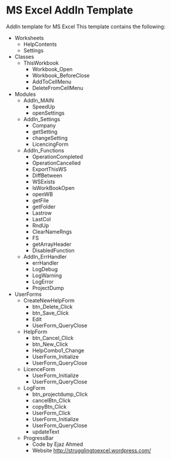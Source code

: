 # MS Excel AddIn Template 
AddIn template for MS Excel
This template contains the following:

- Worksheets
  - HelpContents
  - Settings
- Classes
  - ThisWorkbook
      - Workbook_Open
      - Workbook_BeforeClose
      - AddToCellMenu
      - DeleteFromCellMenu
- Modules
  - AddIn_MAIN
    - SpeedUp
    - openSettings
  - AddIn_Settings
      - Company
      - getSetting
      - changeSetting
      - LicencingForm
   - AddIn_Functions
      - OperationCompleted
      - OperationCancelled
      - ExportThisWS
      - DiffBetween
      - WSExists
      - IsWorkBookOpen
      - openWB
      - getFile
      - getFolder
      - Lastrow
      - LastCol
      - RndUp
      - ClearNameRngs
      - FS
      - getArrayHeader
      - DisabledFunction  
  - AddIn_ErrHandler
      - errHandler
      - LogDebug
      - LogWarning
      - LogError
      - ProjectDump
- UserForms
  - CreateNewHelpForm
     - btn_Delete_Click
     - btn_Save_Click
     - Edit
     - UserForm_QueryClose
  - HelpForm
     - btn_Cancel_Click
     - btn_New_Click
     - HelpCombo1_Change
     - UserForm_Initialize
     - UserForm_QueryClose     
  - LicenceForm
     - UserForm_Initialize
     - UserForm_QueryClose     
  - LogForm
     - btn_projectdump_Click
     - cancelBtn_Click
     - copyBtn_Click
     - UserForm_Click
     - UserForm_Initialize
     - UserForm_QueryClose
     - updateText     
  - ProgressBar
    - Code by Ejaz Ahmed
    - Website http://strugglingtoexcel.wordpress.com/    
